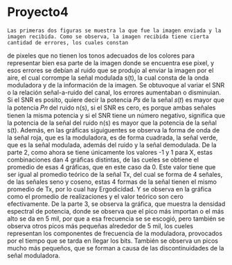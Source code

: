 # Proyecto4
    Las primeras dos figuras se muestra la que fue la imagen enviada y la imagen recibida. Como se observa, la imagen recibida tiene cierta cantidad de errores, los cuales constan
de pixeles que no tienen los tonos adecuados de los colores para representar bien esa parte de la imagen donde se encuentra ese pixel, y esos errores se debían al ruido que se produjo al enviar la imagen por el aire, el cual corrompe la señal modulada s(t), la cual consta de la onda moduladora y de la información de la imagen. Se obtuvoque al variar
el SNR o la relación señal-a-ruido del canal, los errores aumentaban o disminuian. Si el SNR es posito, quiere decir la potencia 𝑃𝑠 de la señal 𝑠(𝑡) es mayor que la potencia 𝑃𝑛 del ruido n(s), si el SNR es cero, es porque ambas señales tienen la misma potencia y si el SNR tiene un número negativo, significa que la potencia de la señal del ruido n(s) es 
mayor que la potencia de la señal s(t). Además, en las gráficas siguiguentes se observa la forma de onda de la señal roja, que es la moduladora, es de forma cuadrada, la señal verde, que es la señal modulada, además del ruido y la señal demodulada.
    De la parte 2, como ahora se tiene únicamente los valores -1 y 1 para X, estas combinaciones dan 4 gráficas distintas, de las cueles se obtiene el promedio de esas 4 gráficas, que en este caso da 0. Este valor tiene que ser igual al promedio teórico de la señal Tx, del cual se forma de 4 señales, de las señales seno y coseno, estas 4 formas de la señal tienen el mismo promedio de Tx, por lo cual hay Ergodicidad. Y se observa en la gráfica como el promedio de realizaciones y el valor teórico son cero efectivamente.
    De la parte 3, se observa la gráfica, que muestra la densidad espectral de potencia, donde se observa que el pico más importan o el más alto se da en 5 mil, por que a esa frecuencia se se escogió, pero también se observa otros picos más pequeñas alrededor de 5 mil, los cueles representan los componentes de frecuencia de la moduladora, provocados por el tiempo que se tarda en llegar los bits. También se observa un picos mucho más pequeños, que se forman a causa de las discontinuidades de la señal moduladora.  
